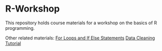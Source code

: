 # R-Workshop
This repository holds course materials for a workshop on the basics of R programming.

Other related materials:
  [For Loops and If Else Statements](https://msrcodelibrary.netlify.app/2020/06/13/for-loops-and-if-else-statements/)
  [Data Cleaning Tutorial](https://msrcodelibrary.netlify.app/2020/06/10/data-cleaning-tutorial/)
